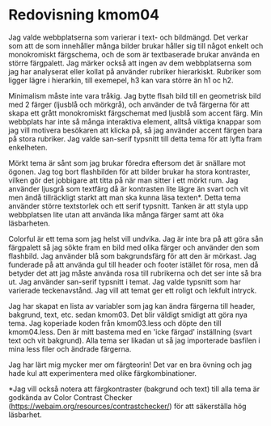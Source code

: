 ---
---
Redovisning kmom04
=========================

Jag valde webbplatserna som varierar i text- och bildmängd. Det verkar som att de som innehåller många bilder brukar håller sig till något enkelt och monokromiskt färgschema, och de som är textbaserade brukar använda en större färgpalett. Jag märker också att ingen av dem webbplatserna som jag har analyserat eller kollat på använder rubriker hierarkiskt. Rubriker som ligger lägre i hierarkin, till exemepel, h3 kan vara större än h1 oc h2. 

Minimalism måste inte vara tråkig. Jag bytte flsah bild till en geometrisk bild med 2 färger (ljusblå och mörkgrå), och använder de två färgerna för att skapa ett grått monokromiskt färgschemat med ljusblå som accent färg. Min webbplats har inte så många interaktiva element, alltså viktiga knappar som jag vill motivera besökaren att klicka på, så jag använder accent färgen bara på stora rubriker. Jag valde san-serif typsnitt till detta tema för att lyfta fram enkelheten. 

Mörkt tema är sånt som jag brukar föredra eftersom det är snällare mot ögonen. Jag tog bort flashbilden för att bilder brukar ha stora kontraster, vilken gör det jobbigare att titta på när man sitter i ett mörkt rum. Jag använder ljusgrå som textfärg då är kontrasten lite lägre än svart och vit men ändå tillräckligt starkt att man ska kunna läsa texten*. Detta tema använder större textstorlek och ett serif typsnitt. Tanken är att styla upp webbplatsen lite utan att använda lika många färger samt att öka läsbarheten. 

Colorful är ett tema som jag helst vill undvika. Jag är inte bra på att göra sån färgpalett så jag sökte fram en bild med olika färger och använder den som flashbild. Jag använder blå som bakgrundsfärg för att den är mörkast. Jag funderade på att använda gul till header och footer istället för rosa, men då betyder det att jag måste använda rosa till rubrikerna och det ser inte så bra ut. Jag använder san-serif typsnitt i temat. Jag valde typsnitt som har varierade teckenavstånd. Jag vill att temat ger ett roligt och lekfult intryck. 

Jag har skapat en lista av variabler som jag kan ändra färgerna till header, bakgrund, text, etc. sedan kmom03. Det blir väldigt smidigt att göra nya tema. Jag koperiade koden från kmom03.less och döpte den till kmom04.less. Den är mitt bastema med en 'icke färgad' inställning (svart text och vit bakgrund). Alla tema ser likadan ut så jag importerade basfilen i mina less filer och ändrade färgerna. 

Jag har lärt mig mycker mer om färgteorin! Det var en bra övning och jag hade kul att experimentera med olike färgkombinationer. 

*Jag vill också notera att färgkontraster (bakgrund och text) till alla tema är godkända av Color Contrast Checker (https://webaim.org/resources/contrastchecker/) för att säkerställa hög läsbarhet. 
